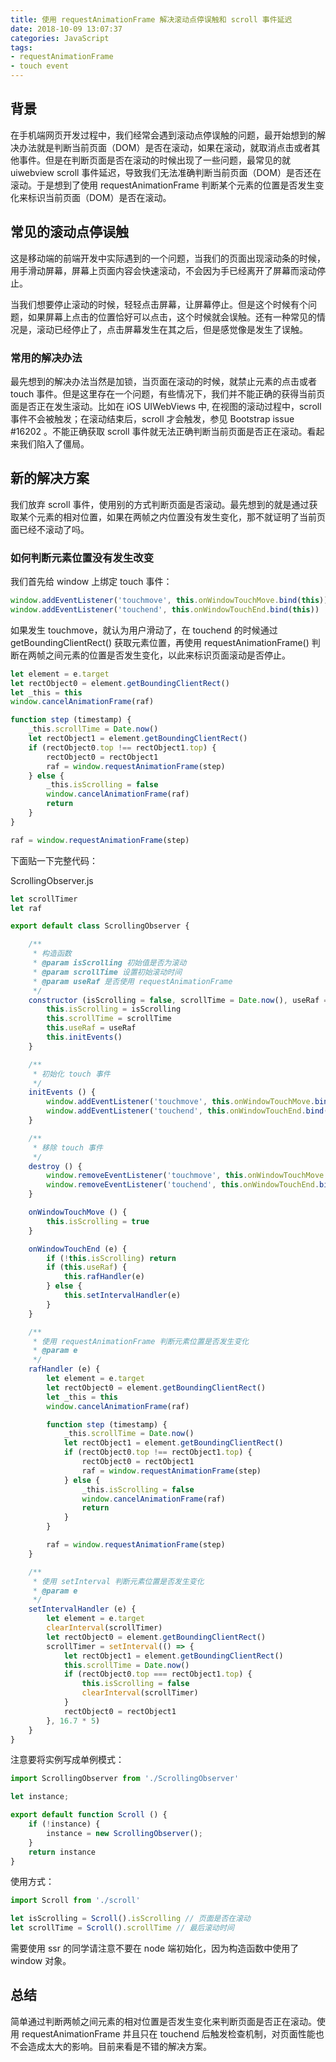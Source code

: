 ```yaml
---
title: 使用 requestAnimationFrame 解决滚动点停误触和 scroll 事件延迟
date: 2018-10-09 13:07:37
categories: JavaScript
tags:
- requestAnimationFrame
- touch event
---
```


## 背景

在手机端网页开发过程中，我们经常会遇到滚动点停误触的问题，最开始想到的解决办法就是判断当前页面（DOM）是否在滚动，如果在滚动，就取消点击或者其他事件。但是在判断页面是否在滚动的时候出现了一些问题，最常见的就 uiwebview scroll 事件延迟，导致我们无法准确判断当前页面（DOM）是否还在滚动。于是想到了使用 requestAnimationFrame 判断某个元素的位置是否发生变化来标识当前页面（DOM）是否在滚动。

## 常见的滚动点停误触

这是移动端的前端开发中实际遇到的一个问题，当我们的页面出现滚动条的时候，用手滑动屏幕，屏幕上页面内容会快速滚动，不会因为手已经离开了屏幕而滚动停止。

当我们想要停止滚动的时候，轻轻点击屏幕，让屏幕停止。但是这个时候有个问题，如果屏幕上点击的位置恰好可以点击，这个时候就会误触。还有一种常见的情况是，滚动已经停止了，点击屏幕发生在其之后，但是感觉像是发生了误触。

### 常用的解决办法

最先想到的解决办法当然是加锁，当页面在滚动的时候，就禁止元素的点击或者 touch 事件。但是这里存在一个问题，有些情况下，我们并不能正确的获得当前页面是否正在发生滚动。比如在 iOS UIWebViews 中, 在视图的滚动过程中，scroll 事件不会被触发；在滚动结束后，scroll 才会触发，参见 Bootstrap issue #16202 。不能正确获取 scroll 事件就无法正确判断当前页面是否正在滚动。看起来我们陷入了僵局。

## 新的解决方案

我们放弃 scroll 事件，使用别的方式判断页面是否滚动。最先想到的就是通过获取某个元素的相对位置，如果在两帧之内位置没有发生变化，那不就证明了当前页面已经不滚动了吗。


### 如何判断元素位置没有发生改变

我们首先给 window 上绑定 touch 事件：

```javascript
window.addEventListener('touchmove', this.onWindowTouchMove.bind(this))
window.addEventListener('touchend', this.onWindowTouchEnd.bind(this))
```

如果发生 touchmove，就认为用户滑动了，在 touchend 的时候通过 getBoundingClientRect() 获取元素位置，再使用 requestAnimationFrame() 判断在两帧之间元素的位置是否发生变化，以此来标识页面滚动是否停止。

```javascript
let element = e.target
let rectObject0 = element.getBoundingClientRect()
let _this = this
window.cancelAnimationFrame(raf)

function step (timestamp) {
    _this.scrollTime = Date.now()
    let rectObject1 = element.getBoundingClientRect()
    if (rectObject0.top !== rectObject1.top) {
        rectObject0 = rectObject1
        raf = window.requestAnimationFrame(step)
    } else {
        _this.isScrolling = false
        window.cancelAnimationFrame(raf)
        return
    }
}

raf = window.requestAnimationFrame(step)
```

下面贴一下完整代码：

ScrollingObserver.js 

```javascript
let scrollTimer
let raf

export default class ScrollingObserver {

    /**
     * 构造函数
     * @param isScrolling 初始值是否为滚动
     * @param scrollTime 设置初始滚动时间
     * @param useRaf 是否使用 requestAnimationFrame
     */
    constructor (isScrolling = false, scrollTime = Date.now(), useRaf = false) {
        this.isScrolling = isScrolling
        this.scrollTime = scrollTime
        this.useRaf = useRaf
        this.initEvents()
    }

    /**
     * 初始化 touch 事件
     */
    initEvents () {
        window.addEventListener('touchmove', this.onWindowTouchMove.bind(this))
        window.addEventListener('touchend', this.onWindowTouchEnd.bind(this))
    }

    /**
     * 移除 touch 事件
     */
    destroy () {
        window.removeEventListener('touchmove', this.onWindowTouchMove.bind(this))
        window.removeEventListener('touchend', this.onWindowTouchEnd.bind(this))
    }

    onWindowTouchMove () {
        this.isScrolling = true
    }

    onWindowTouchEnd (e) {
        if (!this.isScrolling) return
        if (this.useRaf) {
            this.rafHandler(e)
        } else {
            this.setIntervalHandler(e)
        }
    }

    /**
     * 使用 requestAnimationFrame 判断元素位置是否发生变化
     * @param e
     */
    rafHandler (e) {
        let element = e.target
        let rectObject0 = element.getBoundingClientRect()
        let _this = this
        window.cancelAnimationFrame(raf)

        function step (timestamp) {
            _this.scrollTime = Date.now()
            let rectObject1 = element.getBoundingClientRect()
            if (rectObject0.top !== rectObject1.top) {
                rectObject0 = rectObject1
                raf = window.requestAnimationFrame(step)
            } else {
                _this.isScrolling = false
                window.cancelAnimationFrame(raf)
                return
            }
        }

        raf = window.requestAnimationFrame(step)
    }

    /**
     * 使用 setInterval 判断元素位置是否发生变化
     * @param e
     */
    setIntervalHandler (e) {
        let element = e.target
        clearInterval(scrollTimer)
        let rectObject0 = element.getBoundingClientRect()
        scrollTimer = setInterval(() => {
            let rectObject1 = element.getBoundingClientRect()
            this.scrollTime = Date.now()
            if (rectObject0.top === rectObject1.top) {
                this.isScrolling = false
                clearInterval(scrollTimer)
            }
            rectObject0 = rectObject1
        }, 16.7 * 5)
    }
}
```
注意要将实例写成单例模式：

```javascript
import ScrollingObserver from './ScrollingObserver'

let instance;

export default function Scroll () {
    if (!instance) {
        instance = new ScrollingObserver();
    }
    return instance
}
```

使用方式：

```javascript
import Scroll from './scroll'

let isScrolling = Scroll().isScrolling // 页面是否在滚动
let scrollTime = Scroll().scrollTime // 最后滚动时间
```

需要使用 ssr 的同学请注意不要在 node 端初始化，因为构造函数中使用了 window 对象。


## 总结

简单通过判断两帧之间元素的相对位置是否发生变化来判断页面是否正在滚动。使用 requestAnimationFrame 并且只在 touchend 后触发检查机制，对页面性能也不会造成太大的影响。目前来看是不错的解决方案。
















